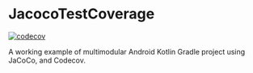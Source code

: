 # JacocoTestCoverage

[![codecov](https://codecov.io/gh/bveenvliet/JacocoTestCoverage/branch/master/graph/badge.svg?token=FGBWQJ3RGJ)](https://codecov.io/gh/bveenvliet/JacocoTestCoverage)

A working example of multimodular Android Kotlin Gradle project using JaCoCo, and Codecov.
